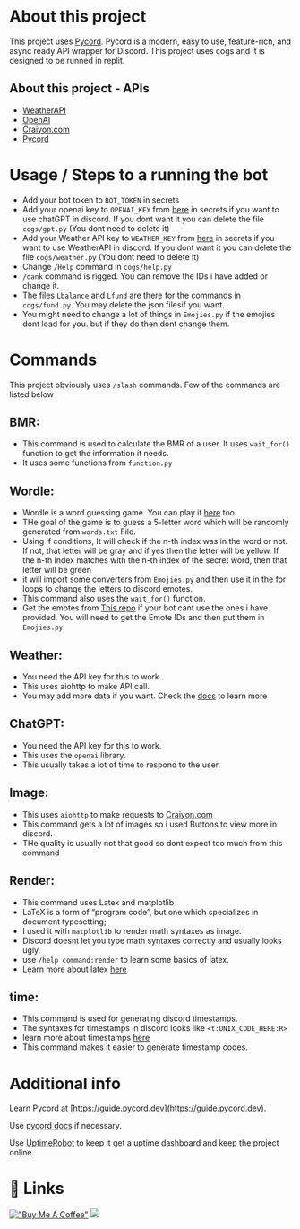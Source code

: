 # About this project
This project uses [Pycord](https://pycord.dev). Pycord is a modern, easy to use, feature-rich, and async ready API wrapper for Discord. 
This project uses cogs and it is designed to be runned in replit.
## About this project - APIs
- [WeatherAPI](https://www.weatherapi.com/docs/)
- [OpenAI](https://www.openai.com/)
- [Craiyon.com](https://Craiyon.com)
- [Pycord](https://docs.pycord.dev/en/stable/)

# Usage / Steps to a running the bot
- Add your bot token to `BOT_TOKEN` in secrets
- Add your openai key to `OPENAI_KEY` from [here](https://www.openai.com/) in secrets if you want to use chatGPT in discord. If you dont want it you can delete the file `cogs/gpt.py` (You dont need to delete it)
- Add your Weather API key to `WEATHER_KEY` from [here](https://www.weatherapi.com/docs/) in secrets if you want to use WeatherAPI in discord. If you dont want it you can delete the file `cogs/weather.py` (You dont need to delete it)
- Change `/Help` command in `cogs/help.py`
- `/dank` command is rigged. You can remove the IDs i have added or change it.
- The files `Lbalance` and `Lfund` are there for the commands in `cogs/fund.py`. You may delete the json filesif you want.   
- You might need to change a lot of things in `Emojies.py` if the emojies dont load for you. but if they do then dont change them.

# Commands
This project obviously uses `/slash` commands. Few of the commands are listed below
## BMR:
* This command is used to calculate the BMR of a user. It uses `wait_for()` function to get the information it needs.
* It uses some functions from `function.py`
   
## Wordle: 
* Wordle is a word guessing game. You can play it [here](https://www.nytimes.com/games/wordle/index.html) too.
* THe goal of the game is to guess a 5-letter word which will be randomly generated from `words.txt` File.
* Using if conditions, It will check if the n-th index was in the word or not. If not, that letter will be gray and if yes then the letter will be yellow. If the n-th index matches with the n-th index of the secret word, then that letter will be green
* it will import some converters from `Emojies.py` and then use it in the for loops to change the letters to discord emotes.
* This command also uses the `wait_for()` function.
* Get the emotes from [This repo](https://github.com/SOULwasTaken1/Discord-Wordle-bot) if your bot cant use the ones i have provided. You will need to get the Emote IDs and then put them in `Emojies.py`
  
## Weather:
* You need the API key for this to work.
* This uses aiohttp to make API call.
* You may add more data if you want. Check the [docs](https://www.weatherapi.com/docs/#intro-aqi) to learn more

## ChatGPT:
* You need the API key for this to work.
* This uses the `openai` library.
* This usually takes a lot of time to respond to the user.

## Image:
* This uses `aiohttp` to make requests to [Craiyon.com](https://Craiyon.com)
* This command gets a lot of images so i used Buttons to view more in discord.
* THe quality is usually not that good so dont expect too much from this command

## Render:
* This command uses Latex and matplotlib 
* LaTeX is a form of “program code”, but one which specializes in document typesetting;
* I used it with `matplotlib` to render math syntaxes as image.
* Discord doesnt let you type math syntaxes correctly and usually looks ugly.
* use `/help command:render` to learn some basics of latex.  
* Learn more about latex [here](http://www.malinc.se/math/latex/basiccodeen.php)

## time:
* This command is used for generating discord timestamps.
* The syntaxes for timestamps in discord looks like `<t:UNIX_CODE_HERE:R>`
* learn more about timestamps [here](https://gist.github.com/LeviSnoot/d9147767abeef2f770e9ddcd91eb85aa)
* This command makes it easier to generate timestamp codes.
 

# Additional info
Learn Pycord at [https://guide.pycord.dev](https://guide.pycord.dev).

Use [pycord docs](https://docs.pycord.dev) if necessary. 

Use [UptimeRobot](https://uptimerobot.com) to keep it get a uptime dashboard and keep the project online.

# 🔗 Links
[!["Buy Me A Coffee"](https://www.buymeacoffee.com/assets/img/custom_images/orange_img.png)](https://www.buymeacoffee.com/soulvoid)
![](https://dcbadge.vercel.app/api/shield/971753818389905418?bot=true)

